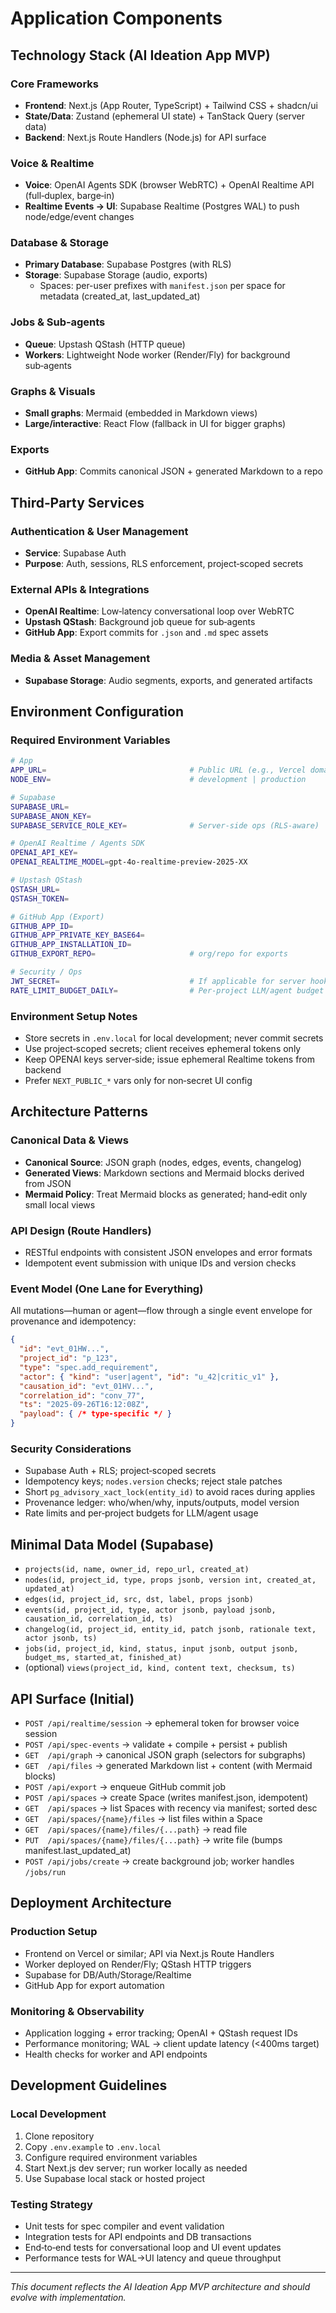 # Application Components

## Technology Stack (AI Ideation App MVP)

### Core Frameworks
- **Frontend**: Next.js (App Router, TypeScript) + Tailwind CSS + shadcn/ui
- **State/Data**: Zustand (ephemeral UI state) + TanStack Query (server data)
- **Backend**: Next.js Route Handlers (Node.js) for API surface

### Voice & Realtime
- **Voice**: OpenAI Agents SDK (browser WebRTC) + OpenAI Realtime API (full‑duplex, barge‑in)
- **Realtime Events → UI**: Supabase Realtime (Postgres WAL) to push node/edge/event changes

### Database & Storage
- **Primary Database**: Supabase Postgres (with RLS)
- **Storage**: Supabase Storage (audio, exports)
  - Spaces: per-user prefixes with `manifest.json` per space for metadata (created_at, last_updated_at)

### Jobs & Sub‑agents
- **Queue**: Upstash QStash (HTTP queue)
- **Workers**: Lightweight Node worker (Render/Fly) for background sub‑agents

### Graphs & Visuals
- **Small graphs**: Mermaid (embedded in Markdown views)
- **Large/interactive**: React Flow (fallback in UI for bigger graphs)

### Exports
- **GitHub App**: Commits canonical JSON + generated Markdown to a repo

## Third‑Party Services

### Authentication & User Management
- **Service**: Supabase Auth
- **Purpose**: Auth, sessions, RLS enforcement, project‑scoped secrets

### External APIs & Integrations
- **OpenAI Realtime**: Low‑latency conversational loop over WebRTC
- **Upstash QStash**: Background job queue for sub‑agents
- **GitHub App**: Export commits for `.json` and `.md` spec assets

### Media & Asset Management
- **Supabase Storage**: Audio segments, exports, and generated artifacts

## Environment Configuration

### Required Environment Variables

```bash
# App
APP_URL=                                # Public URL (e.g., Vercel domain)
NODE_ENV=                               # development | production

# Supabase
SUPABASE_URL=
SUPABASE_ANON_KEY=
SUPABASE_SERVICE_ROLE_KEY=              # Server-side ops (RLS-aware)

# OpenAI Realtime / Agents SDK
OPENAI_API_KEY=
OPENAI_REALTIME_MODEL=gpt-4o-realtime-preview-2025-XX

# Upstash QStash
QSTASH_URL=
QSTASH_TOKEN=

# GitHub App (Export)
GITHUB_APP_ID=
GITHUB_APP_PRIVATE_KEY_BASE64=
GITHUB_APP_INSTALLATION_ID=
GITHUB_EXPORT_REPO=                     # org/repo for exports

# Security / Ops
JWT_SECRET=                             # If applicable for server hooks
RATE_LIMIT_BUDGET_DAILY=                # Per-project LLM/agent budget
```

### Environment Setup Notes
- Store secrets in `.env.local` for local development; never commit secrets
- Use project‑scoped secrets; client receives ephemeral tokens only
- Keep OPENAI keys server‑side; issue ephemeral Realtime tokens from backend
- Prefer `NEXT_PUBLIC_*` vars only for non‑secret UI config

## Architecture Patterns

### Canonical Data & Views
- **Canonical Source**: JSON graph (nodes, edges, events, changelog)
- **Generated Views**: Markdown sections and Mermaid blocks derived from JSON
- **Mermaid Policy**: Treat Mermaid blocks as generated; hand‑edit only small local views

### API Design (Route Handlers)
- RESTful endpoints with consistent JSON envelopes and error formats
- Idempotent event submission with unique IDs and version checks

### Event Model (One Lane for Everything)
All mutations—human or agent—flow through a single event envelope for provenance and idempotency:

```json
{
  "id": "evt_01HW...",
  "project_id": "p_123",
  "type": "spec.add_requirement",
  "actor": { "kind": "user|agent", "id": "u_42|critic_v1" },
  "causation_id": "evt_01HV...",
  "correlation_id": "conv_77",
  "ts": "2025-09-26T16:12:08Z",
  "payload": { /* type-specific */ }
}
```

### Security Considerations
- Supabase Auth + RLS; project‑scoped secrets
- Idempotency keys; `nodes.version` checks; reject stale patches
- Short `pg_advisory_xact_lock(entity_id)` to avoid races during applies
- Provenance ledger: who/when/why, inputs/outputs, model version
- Rate limits and per‑project budgets for LLM/agent usage

## Minimal Data Model (Supabase)

- `projects(id, name, owner_id, repo_url, created_at)`
- `nodes(id, project_id, type, props jsonb, version int, created_at, updated_at)`
- `edges(id, project_id, src, dst, label, props jsonb)`
- `events(id, project_id, type, actor jsonb, payload jsonb, causation_id, correlation_id, ts)`
- `changelog(id, project_id, entity_id, patch jsonb, rationale text, actor jsonb, ts)`
- `jobs(id, project_id, kind, status, input jsonb, output jsonb, budget_ms, started_at, finished_at)`
- (optional) `views(project_id, kind, content text, checksum, ts)`

## API Surface (Initial)

- `POST /api/realtime/session` → ephemeral token for browser voice session
- `POST /api/spec-events` → validate + compile + persist + publish
- `GET  /api/graph` → canonical JSON graph (selectors for subgraphs)
- `GET  /api/files` → generated Markdown list + content (with Mermaid blocks)
- `POST /api/export` → enqueue GitHub commit job
- `POST /api/spaces` → create Space (writes manifest.json, idempotent)
- `GET  /api/spaces` → list Spaces with recency via manifest; sorted desc
- `GET  /api/spaces/{name}/files` → list files within a Space
- `GET  /api/spaces/{name}/files/{...path}` → read file
- `PUT  /api/spaces/{name}/files/{...path}` → write file (bumps manifest.last_updated_at)
- `POST /api/jobs/create` → create background job; worker handles `/jobs/run`

## Deployment Architecture

### Production Setup
- Frontend on Vercel or similar; API via Next.js Route Handlers
- Worker deployed on Render/Fly; QStash HTTP triggers
- Supabase for DB/Auth/Storage/Realtime
- GitHub App for export automation

### Monitoring & Observability
- Application logging + error tracking; OpenAI + QStash request IDs
- Performance monitoring; WAL → client update latency (<400ms target)
- Health checks for worker and API endpoints

## Development Guidelines

### Local Development
1. Clone repository
2. Copy `.env.example` to `.env.local`
3. Configure required environment variables
4. Start Next.js dev server; run worker locally as needed
5. Use Supabase local stack or hosted project

### Testing Strategy
- Unit tests for spec compiler and event validation
- Integration tests for API endpoints and DB transactions
- End‑to‑end tests for conversational loop and UI event updates
- Performance tests for WAL→UI latency and queue throughput

---

*This document reflects the AI Ideation App MVP architecture and should evolve with implementation.*